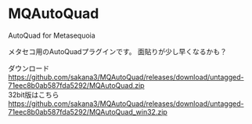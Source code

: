 # MQAutoQuad
AutoQuad for Metasequoia 

メタセコ用のAutoQuadプラグインです。
面貼りが少し早くなるかも？

ダウンロード  
https://github.com/sakana3/MQAutoQuad/releases/download/untagged-71eec8b0ab587fda5292/MQAutoQuad.zip  
32bit版はこちら  
https://github.com/sakana3/MQAutoQuad/releases/download/untagged-71eec8b0ab587fda5292/MQAutoQuad_win32.zip  
